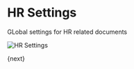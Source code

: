 # HR Settings

GLobal settings for HR related documents

<img class="screenshot" alt="HR Settings" src="{{docs_base_url}}/assets/img/human-resources/hr-settings.png">

{next}